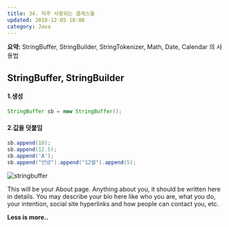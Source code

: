 ```yaml
---
title: 34. 자주 사용되는 클래스들
updated: 2018-12-05 18:00
category: Java
---
```


**요약:** StringBuffer, StringBuilder, StringTokenizer, Math, Date, Calendar 의 사용법

## StringBuffer, StringBuilder

#### 1.생성
```java
StringBuffer sb = new StringBuffer();
```
#### 2.값을 덧붙임
```java
sb.append(10);
sb.append(12.5);
sb.append('A');
sb.append("안녕").append("12월").append(5);
```

![stringbuffer](https://user-images.githubusercontent.com/36517195/49706085-d1b58c80-fc66-11e8-9156-cd73e5ec0854.gif)

This will be your About page. Anything about you, it should be written here in details. You may describe your bio here like who you are, what you do, your intention, social site hyperlinks and how people can contact you, etc.

**Less is more..**

        
      